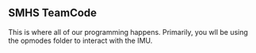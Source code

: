 ## SMHS TeamCode

This is where all of our programming happens. Primarily, you wll be using
the opmodes folder to interact with the IMU.